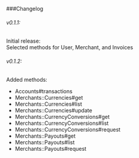 ###Changelog

###### v0.1.1:
Initial release: <br>
Selected methods for User, Merchant, and Invoices

###### v0.1.2:
Added methods:
* Accounts#transactions
* Merchants::Currencies#get
* Merchants::Currencies#list
* Merchants::Currencies#update
* Merchants::CurrencyConversions#get
* Merchants::CurrencyConversions#list
* Merchants::CurrencyConversions#request
* Merchants::Payouts#get
* Merchants::Payouts#list
* Merchants::Payouts#request
